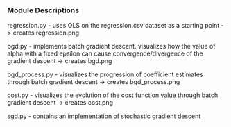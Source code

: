 ### Module Descriptions
regression.py - uses OLS on the regression.csv dataset as a starting point
    -> creates regression.png

bgd.py - implements batch gradient descent. visualizes how the value of alpha
    with a fixed epsilon can cause convergence/divergence of the gradient
    descent
    -> creates bgd.png

bgd_process.py - visualizes the progression of coefficient estimates through
    batch gradient descent
    -> creates bgd_process.png
    
cost.py - visualizes the evolution of the cost function value through batch
    gradient descent
    -> creates cost.png
    
sgd.py - contains an implementation of stochastic gradient descent